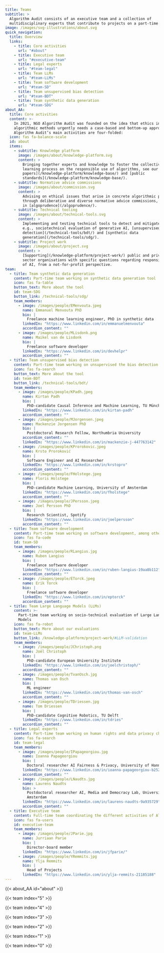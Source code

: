 ```yaml
---
title: Teams
subtitle: >
  Algorithm Audit consists of an executive team and a collection of
  multidisciplinary experts that contribute to projects on a part-time basis.
image: /images/svg-illustrations/about.svg
quick_navigation:
  title: Overview
  links:
    - title: Core activities
      url: "#about"
    - title: Executive team
      url: "#executive-team"
    - title: Legal experts
      url: "#team-legal"
    - title: Team LLMs
      url: "#team-LLMs"
    - title: Team software development
      url: "#team-SD"
    - title: Team unsupervised bias detection
      url: "#team-BDT"
    - title: Team synthetic data generation
      url: "#team-SDG"
about_AA:
  title: Core activities
  content: >-
    In 2021, NGO Algorithm Audit was founded on the idea that ethics in
    algorithmic methods urgently needs a case-based and bottom-up approach.
    Algorithm Audit’s main activities are four-folded:
  icon: fas fa-balance-scale
  id: about
  items:
    - subtitle: Knowledge platform
      image: /images/about/knowledge-platform.svg
      content: >
        Bringing together experts and knowledge to foster the collective
        learning process on the responsible use of algorithms, see our [white
        papers](/knowledge-platform/knowledge-base/) and [public
        standards](/knowledge-platform/knowledge-base/).
    - subtitle: Normative advice commissions
      image: /images/about/commission.svg
      content: >
        Advising on ethical issues that arise in concrete algorithmic practice
        through deliberative and diverse normative advice commissions, resulting
        in [algoprudence](/algoprudence/).
    - subtitle: Technical tooling
      image: /images/about/technical-tools.svg
      content: >
        Implementing and testing technical tools to detect and mitigate bias,
        e.g., sociotechnical evaluation of generative AI, [unsupervised bias
        detection](/technical-tools/bdt/) and [synthetic data
        generation](/technical-tools/sdg/).
    - subtitle: Project work
      image: /images/about/project.svg
      content: >
        [Supporting](/knowledge-platform/project-work/) public and private
        sector organisations with specific questions regarding responsible use
        of AI, from a not-for-profit perspective.
team:
  - title: Team synthetic data generation
    content: Part-time team working on synthetic data generation tool
    icon: fas fa-table
    button_text: More about the tool
    id: team-SDG
    button_link: /technical-tools/sdg/
    team_members:
      - image: /images/people/EMenvouta.jpeg
        name: Emmanuel Menvouta PhD
        bio: |
          Freelance machine learning engineer, PhD in synthetic data
        linkedIn: "https://www.linkedin.com/in/emmanuelmenvouta"
        accordion_content: ""
      - image: /images/people/MLisdonk.png
        name: Maikel van de Lisdonk
        bio: |
          Freelance software developer
        linkedIn: "https://www.linkedin.com/in/devhelpr"
        accordion_content: ""
  - title: Team unsupervised bias detection
    content: Part-time team working on unsupervised the bias detection tool
    icon: fas fa-search
    button_text: More about the tool
    id: team-BDT
    button_link: /technical-tools/bdt/
    team_members:
      - image: /images/people/KPadh.jpeg
        name: Kirtan Padh
        bio: |
          PhD-candidate Causal Inference and Machine Learning, TU München
        linkedIn: "https://www.linkedin.com/in/kirtan-padh"
        accordion_content: ""
      - image: /images/people/MJorgensen.jpeg
        name: Mackenzie Jorgensen PhD
        bio: |
          Postdoctoral Research Fellow, Northumbria University
        accordion_content: ""
        linkedIn: "https://www.linkedin.com/in/mackenzie-j-447763142"
      - image: /images/people/KProrokovic.jpeg
        name: Krsto Proroković
        bio: |
          Software Engineer and AI Researcher
        linkedIn: "https://www.linkedin.com/in/krstopro"
        accordion_content: ""
      - image: /images/people/FHolstege.jpeg
        name: Floris Holstege
        bio: |
          PhD-candidate Machine Learning, University of Amsterdam
        linkedIn: "https://www.linkedin.com/in/fholstege"
        accordion_content: ""
      - image: /images/people/JPersson.jpeg
        name: Joel Persson PhD
        bio: |
          Research Scientist, Spotify
        linkedIn: "https://www.linkedin.com/in/joelpersson"
        accordion_content: ""
  - title: Team software development
    content: Part-time team working on software development, among others working on Algorithm Audit's tools and website
    icon: fas fa-code
    id: team-SD
    team_members:
      - image: /images/people/RLangius.jpg
        name: Ruben Langius
        bio: |
          Freelance software developer
        linkedIn: "https://www.linkedin.com/in/ruben-langius-19aa8b112"
        accordion_content: ""
      - image: /images/people/ETorck.jpeg
        name: Erik Torck
        bio: |
          Freelance software developer
        linkedIn: "https://www.linkedin.com/in/eptorck"
        accordion_content: ""
  - title: Team Large Language Models (LLMs)
    content: >-
      Part-time team working on socio-technical evaluation of Large Language
      Models
    icon: fas fa-robot
    button_text: More about our evaluations
    id: team-LLMs
    button_link: /knowledge-platform/project-work/#LLM-validation
    team_members:
      - image: /images/people/JChristoph.png
        name: Joël Christoph
        bio: |
          PhD-candidate European University Institute
        linkedIn: "https://www.linkedin.com/in/joelchristoph/"
        accordion_content: ""
      - image: /images/people/TvanOsch.jpg
        name: Thomas van Osch
        bio: |
          ML engineer
        linkedIn: "https://www.linkedin.com/in/thomas-van-osch"
        accordion_content: ""
      - image: /images/people/TDriessen.jpg
        name: Tom Driessen
        bio: |
          PhD-candidate Cognitive Robotics, TU Delft
        linkedIn: "https://www.linkedin.com/in/tdries"
        accordion_content: ""
  - title: Legal experts
    content: Part-time team working on human rights and data privacy challenges
    icon: fas fa-search
    id: team-legal
    team_members:
      - image: /images/people/IPapageorgiou.jpg
        name: Ioanna Papageorgiou
        bio: |
          Doctoral researcher AI Fairness & Privacy, University of Hannover
        linkedIn: "https://www.linkedin.com/in/ioanna-papageorgiou-b25201201"
        accordion_content: ""
      - image: /images/people/LNaudts.jpg
        name: Laurens Naudts
        bio: >
          Postdoctoral researcher AI, Media and Democracy Lab, University of
          Amsterdam
        linkedIn: "https://www.linkedin.com/in/laurens-naudts-9a935729"
        accordion_content: ""
  - title: Executive team
    content: Full-time team coordinating the different activities of Algorithm Audit
    icon: fas fa-users
    id: executive-team
    team_members:
      - image: /images/people/JParie.jpg
        name: Jurriaan Parie
        bio: |
          Director-board member
        linkedIn: "https://www.linkedin.com/in/jfparie/"
      - image: /images/people/YRemmits.jpg
        name: Ylja Remmits
        bio: |
          Head of Projects
        linkedIn: "https://www.linkedin.com/in/ylja-remmits-21185188"
---
```


{{< about_AA id="about" >}}

{{< team index="5" >}}

{{< team index="4" >}}

{{< team index="3" >}}

{{< team index="2" >}}

{{< team index="1" >}}

{{< team index="0" >}}
